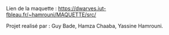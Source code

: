 Lien de la maquette : https://dwarves.iut-fbleau.fr/~hamrouni/MAQUETTE/src/


Projet realisé par : Guy Bade, Hamza Chaaba, Yassine Hamrouni.